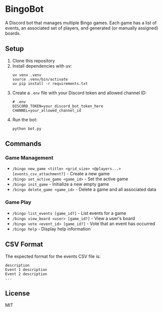 # BingoBot

A Discord bot that manages multiple Bingo games. Each game has a list of events, an associated set of players, and generated (or manually assigned) boards.

## Setup

1. Clone this repository
2. Install dependencies with uv:
   ```
   uv venv .venv
   source .venv/bin/activate
   uv pip install -r requirements.txt
   ```
3. Create a `.env` file with your Discord token and allowed channel ID:
   ```
   # .env
   DISCORD_TOKEN=your_discord_bot_token_here
   CHANNEL=your_allowed_channel_id
   ```
4. Run the bot:
   ```
   python bot.py
   ```

## Commands

### Game Management

- `/bingo new_game <title> <grid_size> <@players...> [events_csv_attachment?]` - Create a new game
- `/bingo set_active_game <game_id>` - Set the active game
- `/bingo init_game` - Initialize a new empty game
- `/bingo delete_game <game_id>` - Delete a game and all associated data

### Game Play

- `/bingo list_events [game_id?]` - List events for a game
- `/bingo view_board <user> [game_id?]` - View a user's board
- `/bingo vote <event_id> [game_id?]` - Vote that an event has occurred
- `/bingo help` - Display help information

## CSV Format

The expected format for the events CSV file is:

```
description
Event 1 description
Event 2 description
...
```

## License

MIT